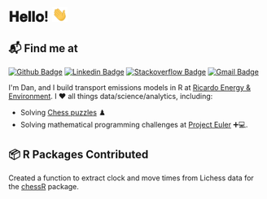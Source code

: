 <h1> 𝐇𝐞𝐥𝐥𝐨! <img src="https://raw.githubusercontent.com/ABSphreak/ABSphreak/master/gifs/Hi.gif" width="30px"></h1>

## 📬 Find me at

[![Github Badge](http://img.shields.io/badge/-Github-black?style=flat-square&logo=github&link=https://github.com/dibbles21/)](https://github.com/dibbles21/) 
[![Linkedin Badge](https://img.shields.io/badge/-LinkedIn-blue?style=flat-square&logo=Linkedin&logoColor=white&link=https://www.linkedin.com/in/danielwakeling/)](https://www.linkedin.com/in/danielwakeling)
[![Stackoverflow Badge](https://img.shields.io/badge/-Stack%20overflow-FE7A16?style=flat-square&logo=stack-overflow&logoColor=white&link=https://stackoverflow.com/users/6710447/dan-wakeling)](https://stackoverflow.com/users/6710447/dan-wakeling)
[![Gmail Badge](https://img.shields.io/badge/-Gmail-d14836?style=flat-square&logo=Gmail&logoColor=white&link=mailto:danwakeling7@gmail.com)](mailto:danwakeling7@gmail.com)

I'm Dan, and I build transport emissions models in R at [Ricardo Energy & Environment](https://ee.ricardo.com/). I ❤️ all things data/science/analytics, including:
* Solving [Chess puzzles](https://www.chess.com/stats/puzzles/lordyleroy) ♟️
* Solving mathematical programming challenges at [Project Euler](https://projecteuler.net/profile/dibbles21.png) ➕💻. 

## 📦 R Packages Contributed

Created a function to extract clock and move times from Lichess data for the [chessR](https://github.com/JaseZiv/chessR) package. 
